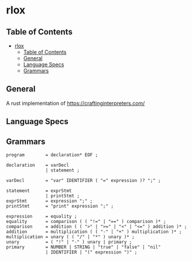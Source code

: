 # rlox

## Table of Contents
<!-- TOC -->

- [rlox](#rlox)
    - [Table of Contents](#table-of-contents)
    - [General](#general)
    - [Language Specs](#language-specs)
    - [Grammars](#grammars)

<!-- /TOC -->

## General
A rust implementation of https://craftinginterpreters.com/


## Language Specs
## Grammars

```
program        = declaration* EOF ;

declaration    = varDecl
               | statement ;

varDecl        = "var" IDENTIFIER ( "=" expression )? ";" ;

statement      = exprStmt
               | printStmt ;
exprStmt       = expression ";" ;
printStmt      = "print" expression ";" ;

expression     = equality ;
equality       = comparison ( ( "!=" | "==" ) comparison )* ;
comparison     = addition ( ( ">" | ">=" | "<" | "<=" ) addition )* ;
addition       = multiplication ( ( "-" | "+" ) multiplication )* ;
multiplication = unary ( ( "/" | "*" ) unary )* ;
unary          = ( "!" | "-" ) unary | primary ;
primary        = NUMBER | STRING | "true" | "false" | "nil"
               | IDENTIFIER | "(" expression ")" ;
```